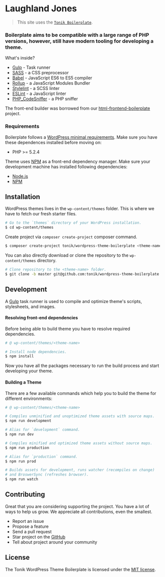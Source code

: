 # Laughland Jones

> This site uses the [`Tonik Boilerplate`](//github.com/tonik/wordpress-theme-boilerplate/).

### Boilerplate aims to be compatible with a large range of PHP versions, however, still have modern tooling for developing a theme.

 What's inside?

- [Gulp](//gulpjs.com/) - Task runner
- [SASS](//sass-lang.com/) - a CSS preprocessor
- [Babel](//babeljs.io/) - JavaScript ES6 to ES5 compiler
- [Rollup](//rollupjs.org/) - a JavaScript Modules Bundler
- [Stylelint](//stylelint.io/) - a SCSS linter
- [ESLint](//eslint.org/) - a JavaScript linter
- [PHP_CodeSniffer](//github.com/squizlabs/PHP_CodeSniffer) - a PHP sniffer

The front-end builder was borrowed from our [html-frontend-boilerplate](https://github.com/tonik/html-frontend-boilerplate) project.

### Requirements

Boilerplate follows a [WordPress minimal requirements](https://wordpress.org/about/requirements/). Make sure you have these dependences installed before moving on:
- PHP >= 5.2.4

Theme uses [NPM](//www.npmjs.com/) as a front-end dependency manager. Make sure your development machine has installed following dependencies:
- [Node.js](//nodejs.org/)
- [NPM](//www.npmjs.com/)

## Installation

WordPress themes lives in the `wp-content/themes` folder. This is where we have to fetch our fresh starter files.

```bash
# Go to the `themes` directory of your WordPress installation.
$ cd wp-content/themes
```

Create project via `composer create-project` composer command.

```bash
$ composer create-project tonik/wordpress-theme-boilerplate <theme-name>
```

You can also directly download or clone the repository to the `wp-content/themes` directory.

```bash
# Clone repository to the <theme-name> folder.
$ git clone -b master git@github.com:tonik/wordpress-theme-boilerplate.git <theme-name>
```

## Development

A [Gulp](https://gulpjs.com/) task runner is used to compile and optimize theme's scripts, stylesheets, and images.

#### Resolving front-end dependencies

Before being able to build theme you have to resolve required dependencies.

```bash
# @ wp-content/themes/<theme-name>

# Install node dependencies.
$ npm install
```

Now you have all the packages necessary to run the build process and start developing your theme.

#### Building a Theme

There are a few available commands which help you to build the theme for different environments:

```bash
# @ wp-content/themes/<theme-name>

# Compiles unminified and unoptimized theme assets with source maps.
$ npm run development

# Alias for `development` command.
$ npm run dev

# Compiles minified and optimized theme assets without source maps.
$ npm run production

# Alias for `production` command.
$ npm run prod

# Builds assets for development, runs watcher (recompiles on change)
# and BroswerSync (refreshes browser).
$ npm run watch
```

## Contributing

Great that you are considering supporting the project. You have a lot of ways to help us grow. We appreciate all contributions, even the smallest.

- Report an issue
- Propose a feature
- Send a pull request
- Star project on the [GitHub](https://github.com/tonik/wordpress-theme-boilerplate)
- Tell about project around your community

## License

The Tonik WordPress Theme Boilerplate is licensed under the [MIT license](http://opensource.org/licenses/MIT).
